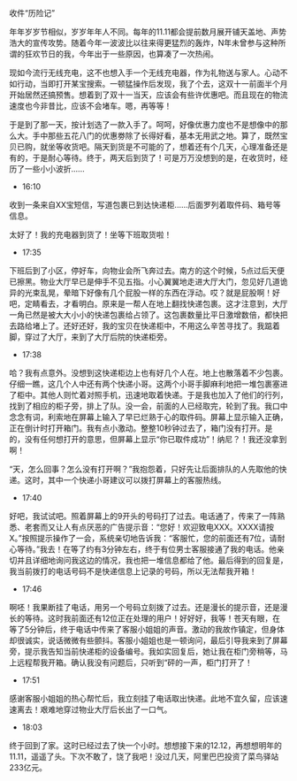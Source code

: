 收件“历险记”

年年岁岁节相似，岁岁年年人不同。每年的11.11都会提前数月展开铺天盖地、声势浩大的宣传攻势。随着今年一波波比以往来得更猛烈的轰炸，N年未曾参与这种所谓的狂欢节日的我，今年出于一些原因，也算凑了一次热闹。

现如今流行无线充电，这不也想入手一个无线充电器，作为礼物送与家人。心动不如行动，当即打开某宝搜索。一顿猛操作后发现，我了个去，这双十一前面半个月开始居然还搞预售。想着到了双十一当天，应该会有些许优惠吧。而且现在的物流速度也今非昔比，应该不会堵车。嗯，再等等！

于是到了那一天，按计划选了一款入手了。呵呵，好像优惠力度也不是想像中的那么大。手中那些五花八门的优惠劵除了长得好看，基本无用武之地。算了，既然宝贝已购，就坐等收货吧。隔天到货是不可能的了，想着还有个几天，心理准备还是有的，于是耐心等待。终于，两天后到货了！可是万万没想到的是，在收货时，经历了一些小小波折......

* 16:10

收到一条来自XX宝短信，写道包裹已到达快递柜......后面罗列着取件码、箱号等信息。

太好了！我的充电器到货了！坐等下班取货啦！

* 17:35

下班后到了小区，停好车，向物业会所飞奔过去。南方的这个时候，5点过后天便已擦黑。物业大厅早已是伸手不见五指。小心翼翼地走进大厅大门，忽见好几道诡异的光束乱晃，晕暗下好像有几个屁股一样的东西在浮动。哎？就是屁股啊！好吧，定睛看去，才看明白。原来是一帮人在地上翻找快递包裹。这才注意到，大厅一角已然是被大大小小的快递包裹给占领了。这包裹数量比平日激增数倍，都快把去路给堵上了。还好还好，我的宝贝在快递柜中，不用这么辛苦寻找了。我踮着脚，穿过了大厅，来到了大厅后院的快递柜旁。

* 17:38

哈？我有点意外。没想到这快递柜边上也有好几个人在。地上也散落着不少包裹。仔细一瞧，这几个人中还有两个快递小哥。这两个小哥手脚麻利地把一堆包裹塞进了柜中。其他人则忙着对照手机，迅速地取着快递。于是我也加入了他们的行列，找到了相应的柜子旁，排上了队。没一会，前面的人已经取完，轮到了我。我口中念念有词，利索地在屏幕上输入了早已烂熟于心的取件码。屏幕上显示输入正确，正在倒计时打开箱门。我有点小激动。整整10秒钟过去了，箱门没有打开。是的，没有任何想打开的意思，但屏幕上显示“你已取件成功”！纳尼？！我还没拿到啊！

“天，怎么回事？怎么没有打开啊？”我抱怨着，只好先让后面排队的人先取他的快递。这时，其中一个快递小哥建议可以拨打屏幕上的客服热线。

* 17:40

好吧，我试试吧。照着屏幕上的9开头的号码打了过去。电话通了，传来了一阵熟悉、老套而又让人有点厌恶的广告提示音：“您好！欢迎致电XXX。XXXX请按X。”按照提示操作了一会，系统亲切地告诉我：“客服忙，您的前面还有7位，请耐心等待。”我去！在等了约有3分钟左右，终于有位男士客服接通了我的电话。他亲切并且详细地询问我这边的情况，我也把一堆信息都给了他。最后得到的回复是，我当前拨打的电话号码不是快递信息上记录的号码，所以无法帮我开箱！

* 17:46

啊呸！我果断挂了电话，用另一个号码立刻拨了过去。还是漫长的提示音，还是漫长的等待。这时我前面还有12位正在处理的用户！好好好，我等！苍天有眼，在等了5分钟后，终于电话中传来了客服小姐姐的声音。激动的我故作镇定，但身体却很诚实，说话微微有些颤抖。客服小姐姐也是一顿询问，最后引导我来到了屏幕旁，提示我告知当前快递柜的设备编号。我如实回复后，她让我在柜门旁稍等，马上远程帮我开箱。确认我没有问题后，只听到“砰的一声，柜门打开了！

* 17:51

感谢客服小姐姐的热心帮忙后，我立刻挂了电话取出快递。此地不宜久留，应该速速离去！艰难地穿过物业大厅后长出了一口气。

* 18:03

终于回到了家。这时已经过去了快一个小时。想想接下来的12.12，再想想明年的11.11，遥遥了头。下次不敢了，饶了我吧！没过几天，阿里巴巴投资了菜鸟驿站233亿元。

